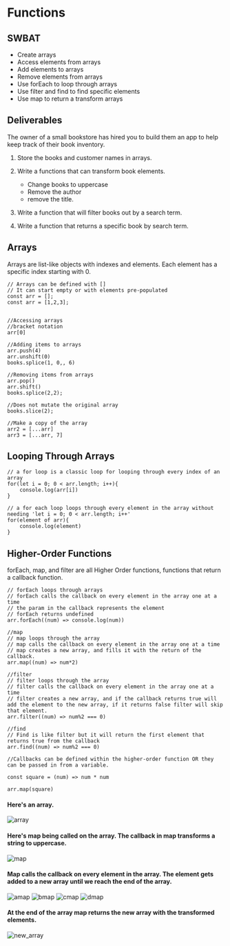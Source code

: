 # Functions
## SWBAT
- Create arrays
- Access elements from arrays
- Add elements to arrays
- Remove elements from arrays
- Use forEach to loop through arrays
- Use filter and find to find specific elements
- Use map to return a transform arrays


## Deliverables 

The owner of a small bookstore has hired you to build them an app to help keep track of their book inventory. 

1. Store the books and customer names in arrays. 

2. Write a functions that can transform book elements. 
    - Change books to uppercase 
    - Remove the author 
    - remove the title.

3. Write a function that will filter books out by a search term.

4. Write a function that returns a specific book by search term. 


## Arrays
Arrays are list-like objects with indexes and elements. 
Each element has a specific index starting with 0. 
```
// Arrays can be defined with []
// It can start empty or with elements pre-populated
const arr = [];
const arr = [1,2,3];


//Accessing arrays
//bracket notation
arr[0]

//Adding items to arrays
arr.push(4)
arr.unshift(0)
books.splice(1, 0,, 6)

//Removing items from arrays
arr.pop()
arr.shift()
books.splice(2,2);

//Does not mutate the original array
books.slice(2);

//Make a copy of the array
arr2 = [...arr]
arr3 = [...arr, 7]

```

## Looping Through Arrays
```
// a for loop is a classic loop for looping through every index of an array
for(let i = 0; 0 < arr.length; i++){
    console.log(arr[i])
}

// a for each loop loops through every element in the array without needing 'let i = 0; 0 < arr.length; i++'
for(element of arr){
    console.log(element)
}
```

## Higher-Order Functions 
forEach, map, and filter are all Higher Order functions, functions that return a callback function.

```
// forEach loops through arrays
// forEach calls the callback on every element in the array one at a time
// the param in the callback represents the element
// forEach returns undefined 
arr.forEach((num) => console.log(num))

//map
// map loops through the array
// map calls the callback on every element in the array one at a time
// map creates a new array, and fills it with the return of the callback.
arr.map((num) => num*2)

//filter 
// filter loops through the array
// filter calls the callback on every element in the array one at a time
// filter creates a new array, and if the callback returns true will add the element to the new array, if it returns false filter will skip that element.
arr.filter((num) => num%2 === 0)

//find
// Find is like filter but it will return the first element that returns true from the callback
arr.find((num) => num%2 === 0)

//Callbacks can be defined within the higher-order function OR they can be passed in from a variable.

const square = (num) => num * num

arr.map(square)

```
#### Here's an array.   

![array](assets/array.png)

#### Here's map being called on the array. The callback in map transforms a string to uppercase.    

![map](assets/map.png)

#### Map calls the callback on every element in the array. The element gets added to a new array until we reach the end of the array.

![amap](assets/amap.png)
![bmap](assets/bmap.png)
![cmap](assets/cmap.png)
![dmap](assets/dmap.png)

#### At the end of the array map returns the new array with the transformed elements.

![new_array](assets/new_array.png)






